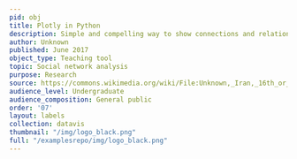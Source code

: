 ```yaml
---
pid: obj
title: Plotly in Python
description: Simple and compelling way to show connections and relationships within a community of individuals.
author: Unknown
published: June 2017
object_type: Teaching tool
topic: Social network analysis
purpose: Research
source: https://commons.wikimedia.org/wiki/File:Unknown,_Iran,_16th_or_16th_Century_-_Silk_Tapestry_Depicting_the_story_of_Leila_and_Majnun_-_Google_Art_Project.jpg
audience_level: Undergraduate
audience_composition: General public
order: '07'
layout: labels
collection: datavis
thumbnail: "/img/logo_black.png"
full: "/examplesrepo/img/logo_black.png"
---
```

